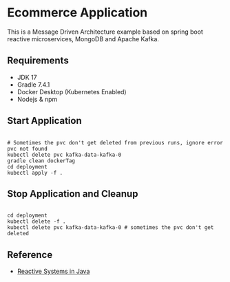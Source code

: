 # Ecommerce Application

This is a Message Driven Architecture example based on spring boot reactive microservices, MongoDB and Apache Kafka.

## Requirements

* JDK 17
* Gradle 7.4.1
* Docker Desktop (Kubernetes Enabled)
* Nodejs & npm

## Start Application

```shell

# Sometimes the pvc don't get deleted from previous runs, ignore error pvc not found
kubectl delete pvc kafka-data-kafka-0
gradle clean dockerTag
cd deployment
kubectl apply -f .

```

## Stop Application and Cleanup

```shell

cd deployment
kubectl delete -f .
kubectl delete pvc kafka-data-kafka-0 # sometimes the pvc don't get deleted

```

## Reference

- [Reactive Systems in Java](https://www.baeldung.com/java-reactive-systems)